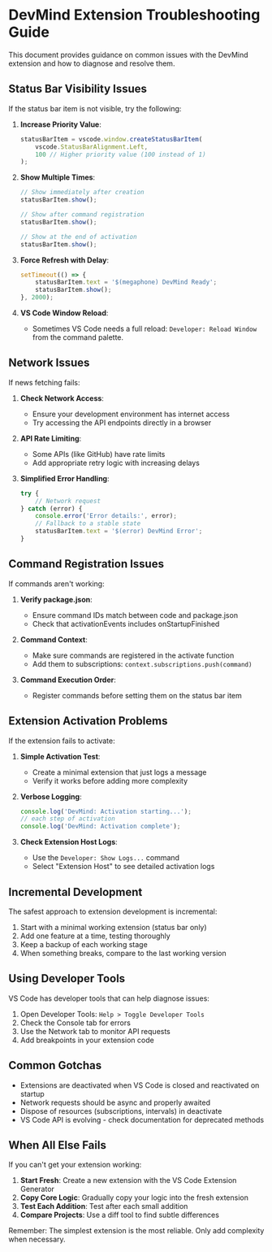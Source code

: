 # DevMind Extension Troubleshooting Guide

This document provides guidance on common issues with the DevMind extension and how to diagnose and resolve them.

## Status Bar Visibility Issues

If the status bar item is not visible, try the following:

1. **Increase Priority Value**:
   ```typescript
   statusBarItem = vscode.window.createStatusBarItem(
       vscode.StatusBarAlignment.Left,
       100 // Higher priority value (100 instead of 1)
   );
   ```

2. **Show Multiple Times**:
   ```typescript
   // Show immediately after creation
   statusBarItem.show();
   
   // Show after command registration
   statusBarItem.show();
   
   // Show at the end of activation
   statusBarItem.show();
   ```

3. **Force Refresh with Delay**:
   ```typescript
   setTimeout(() => {
       statusBarItem.text = '$(megaphone) DevMind Ready';
       statusBarItem.show();
   }, 2000);
   ```

4. **VS Code Window Reload**:
   - Sometimes VS Code needs a full reload: `Developer: Reload Window` from the command palette.

## Network Issues

If news fetching fails:

1. **Check Network Access**:
   - Ensure your development environment has internet access
   - Try accessing the API endpoints directly in a browser

2. **API Rate Limiting**:
   - Some APIs (like GitHub) have rate limits
   - Add appropriate retry logic with increasing delays

3. **Simplified Error Handling**:
   ```typescript
   try {
       // Network request
   } catch (error) {
       console.error('Error details:', error);
       // Fallback to a stable state
       statusBarItem.text = '$(error) DevMind Error';
   }
   ```

## Command Registration Issues

If commands aren't working:

1. **Verify package.json**:
   - Ensure command IDs match between code and package.json
   - Check that activationEvents includes onStartupFinished

2. **Command Context**:
   - Make sure commands are registered in the activate function
   - Add them to subscriptions: `context.subscriptions.push(command)`

3. **Command Execution Order**:
   - Register commands before setting them on the status bar item

## Extension Activation Problems

If the extension fails to activate:

1. **Simple Activation Test**:
   - Create a minimal extension that just logs a message
   - Verify it works before adding more complexity

2. **Verbose Logging**:
   ```typescript
   console.log('DevMind: Activation starting...');
   // each step of activation
   console.log('DevMind: Activation complete');
   ```

3. **Check Extension Host Logs**:
   - Use the `Developer: Show Logs...` command
   - Select "Extension Host" to see detailed activation logs

## Incremental Development

The safest approach to extension development is incremental:

1. Start with a minimal working extension (status bar only)
2. Add one feature at a time, testing thoroughly
3. Keep a backup of each working stage
4. When something breaks, compare to the last working version

## Using Developer Tools

VS Code has developer tools that can help diagnose issues:

1. Open Developer Tools: `Help > Toggle Developer Tools`
2. Check the Console tab for errors
3. Use the Network tab to monitor API requests
4. Add breakpoints in your extension code

## Common Gotchas

- Extensions are deactivated when VS Code is closed and reactivated on startup
- Network requests should be async and properly awaited
- Dispose of resources (subscriptions, intervals) in deactivate
- VS Code API is evolving - check documentation for deprecated methods

## When All Else Fails

If you can't get your extension working:

1. **Start Fresh**: Create a new extension with the VS Code Extension Generator
2. **Copy Core Logic**: Gradually copy your logic into the fresh extension
3. **Test Each Addition**: Test after each small addition
4. **Compare Projects**: Use a diff tool to find subtle differences

Remember: The simplest extension is the most reliable. Only add complexity when necessary.
